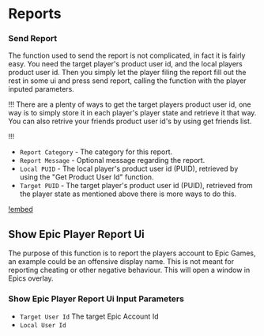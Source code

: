 # Reports

### Send Report

The function used to send the report is not complicated, in fact it is fairly easy. You need the target player's product user id, and the local players product user id. Then you simply let the player filing the report fill out the rest in some ui and press send report, calling the function with the player inputed parameters. 

!!!
There are a plenty of ways to get the target players product user id, one way is to simply store it in each player's player state and retrieve it that way. You can also retrive your friends product user id's by using get friends list.

!!!
- `Report Category` - The category for this report.
- `Report Message` - Optional message regarding the report.
- `Local PUID` - The local player's product user id (PUID), retrieved by using the "Get Product User Id" function.
- `Target PUID` - The target player's product user id (PUID), retrieved from the player state as mentioned above there is more ways to do this.

[!embed](https://blueprintue.com/render/f4ytvwhg/)

## Show Epic Player Report Ui

The purpose of this function is to report the players account to Epic Games, an example could be an offensive display name. This is not meant for reporting cheating or other negative behaviour. This will open a window in Epics overlay.

###  Show Epic Player Report Ui Input Parameters

- `Target User Id` The target Epic Account Id
- `Local User Id`